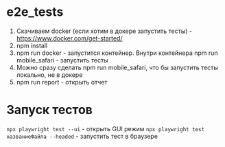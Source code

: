 # e2e_tests

1. Скачиваем docker (если хотим в докере запустить тесты) - https://www.docker.com/get-started/
2. npm install
3. npm run docker - запустится контейнер. Внутри контейнера npm run mobile_safari - запустить тесты
4. Можно сразу сделать npm run mobile_safari, что бы запустить тесты локально, не в докере
5. npm run report - открыть отчет


# Запуск тестов
`npx playwright test --ui` - открыть GUI режим
`npx playwright test названиеФайла --headed` - запустить тест в браузере

